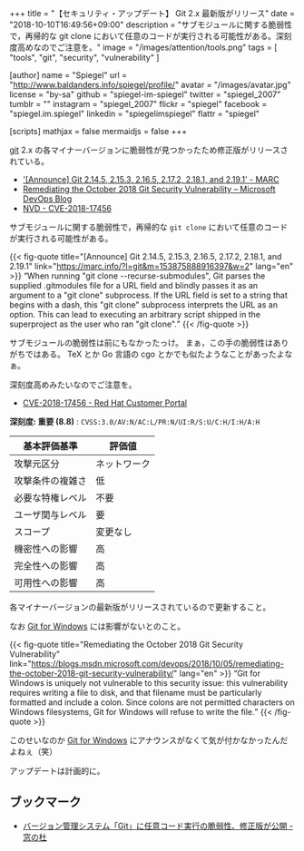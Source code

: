 +++
title = "【セキュリティ・アップデート】 Git 2.x 最新版がリリース"
date = "2018-10-10T16:49:56+09:00"
description = "サブモジュールに関する脆弱性で，再帰的な git clone において任意のコードが実行される可能性がある。深刻度高めなのでご注意を。"
image = "/images/attention/tools.png"
tags  = [ "tools", "git", "security", "vulnerability" ]

[author]
  name      = "Spiegel"
  url       = "http://www.baldanders.info/spiegel/profile/"
  avatar    = "/images/avatar.jpg"
  license   = "by-sa"
  github    = "spiegel-im-spiegel"
  twitter   = "spiegel_2007"
  tumblr    = ""
  instagram = "spiegel_2007"
  flickr    = "spiegel"
  facebook  = "spiegel.im.spiegel"
  linkedin  = "spiegelimspiegel"
  flattr    = "spiegel"

[scripts]
  mathjax = false
  mermaidjs = false
+++

[git] 2.x の各マイナーバージョンに脆弱性が見つかったため修正版がリリースされている。

- ['[Announce] Git 2.14.5, 2.15.3, 2.16.5, 2.17.2, 2.18.1, and 2.19.1' - MARC](https://marc.info/?l=git&m=153875888916397&w=2)
- [Remediating the October 2018 Git Security Vulnerability – Microsoft DevOps Blog](https://blogs.msdn.microsoft.com/devops/2018/10/05/remediating-the-october-2018-git-security-vulnerability/)
- [NVD - CVE-2018-17456](https://nvd.nist.gov/vuln/detail/CVE-2018-17456)

サブモジュールに関する脆弱性で，再帰的な `git clone` において任意のコードが実行される可能性がある。

{{< fig-quote title="[Announce] Git 2.14.5, 2.15.3, 2.16.5, 2.17.2, 2.18.1, and 2.19.1" link="https://marc.info/?l=git&m=153875888916397&w=2" lang="en" >}}
<q>When running "git clone --recurse-submodules", Git parses the supplied .gitmodules file for a URL field and blindly passes it as an argument to a "git clone" subprocess.  If the URL field is set to a string that begins with a dash, this "git clone" subprocess interprets the URL as an option.  This can lead to executing an arbitrary script shipped in the superproject as the user who ran "git clone".</q>
{{< /fig-quote >}}

サブモジュールの脆弱性は前にもなかったっけ。
まぁ，この手の脆弱性はありがちではある。
TeX とか Go 言語の cgo とかでも似たようなことがあったよなぁ。

深刻度高めみたいなのでご注意を。

- [CVE-2018-17456 - Red Hat Customer Portal](https://access.redhat.com/security/cve/cve-2018-17456)

**深刻度: 重要 (8.8)** : `CVSS:3.0/AV:N/AC:L/PR:N/UI:R/S:U/C:H/I:H/A:H`

| 基本評価基準     | 評価値       |
| ---------------- | ------------ |
| 攻撃元区分       | ネットワーク |
| 攻撃条件の複雑さ | 低           |
| 必要な特権レベル | 不要         |
| ユーザ関与レベル | 要           |
| スコープ         | 変更なし     |
| 機密性への影響   | 高           |
| 完全性への影響   | 高           |
| 可用性への影響   | 高           |


各マイナーバージョンの最新版がリリースされているので更新すること。

なお [Git for Windows] には影響がないとのこと。

{{< fig-quote title="Remediating the October 2018 Git Security Vulnerability" link="https://blogs.msdn.microsoft.com/devops/2018/10/05/remediating-the-october-2018-git-security-vulnerability/" lang="en" >}}
<q>Git for Windows is uniquely not vulnerable to this security issue: this vulnerability requires writing a file to disk, and that filename must be particularly formatted and include a colon. Since colons are not permitted characters on Windows filesystems, Git for Windows will refuse to write the file.</q>
{{< /fig-quote >}}

このせいなのか [Git for Windows] にアナウンスがなくて気が付かなかったんだよねぇ（笑）

アップデートは計画的に。

## ブックマーク

- [バージョン管理システム「Git」に任意コード実行の脆弱性、修正版が公開 - 窓の杜](https://forest.watch.impress.co.jp/docs/news/1146/869/index.html)

[git]: https://git-scm.com/
[Git for Windows]: https://gitforwindows.org/
